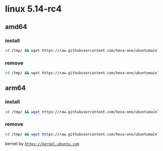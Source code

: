 # linux 5.14-rc4

## amd64

### install
```bash
cd /tmp/ && wget https://raw.githubusercontent.com/hexa-one/ubuntumainline/main/catalog/5.14-rc4/install.sh && chmod +x install.sh && sudo ./install.sh -amd
```
### remove
```bash
cd /tmp/ && wget https://raw.githubusercontent.com/hexa-one/ubuntumainline/main/catalog/5.14-rc4/install.sh && chmod +x install.sh && sudo ./install.sh -r
```
## arm64

### install
```bash
cd /tmp/ && wget https://raw.githubusercontent.com/hexa-one/ubuntumainline/main/catalog/5.14-rc4/install.sh && chmod +x install.sh && sudo ./install.sh -arm
```
### remove
```bash
cd /tmp/ && wget https://raw.githubusercontent.com/hexa-one/ubuntumainline/main/catalog/5.14-rc4/install.sh && chmod +x install.sh && sudo ./install.sh -r
```


kernel by [`https://kernel.ubuntu.com`](https://kernel.ubuntu.com/)
